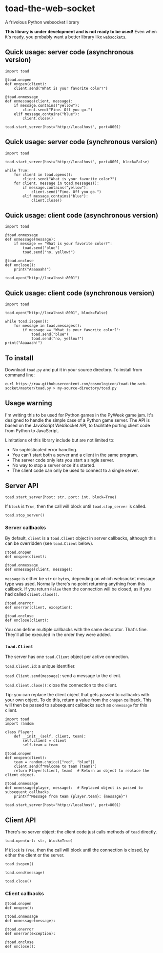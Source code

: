 # toad-the-web-socket
A frivolous Python websocket library

**This library is under development and is not ready to be used!** Even when it's ready, you
probably want a better library like [`websockets`](https://pypi.org/project/websockets/).

## Quick usage: server code (asynchronous version)

	import toad

	@toad.onopen
	def onopen(client):
		client.send("What is your favorite color?")

	@toad.onmessage
	def onmessage(client, message):
		if message.contains("yellow"):
			client.send("Fine. Off you go.")
		elif message.contains("blue"):
			client.close()

	toad.start_server(host="http://localhost", port=8001)

## Quick usage: server code (synchronous version)

	import toad

	toad.start_server(host="http://localhost", port=8001, block=False)

	while True:
		for client in toad.opens():
			client.send("What is your favorite color?")
		for client, message in toad.messages():
			if message.contains("yellow"):
				client.send("Fine. Off you go.")
			elif message.contains("blue"):
				client.close()

## Quick usage: client code (asynchronous version)

	import toad

	@toad.onmessage
	def onmessage(message):
		if message == "What is your favorite color?":
			toad.send("blue")
			toad.send("no, yellow!")

	@toad.onclose
	def onclose():
		print("Aaaaaah!")

	toad.open("http://localhost:8001")

## Quick usage: client code (synchronous version)

	import toad

	toad.open("http://localhost:8001", block=False)

	while toad.isopen():
		for message in toad.messages():
			if message == "What is your favorite color?":
				toad.send("blue")
				toad.send("no, yellow!")
	print("Aaaaaah!")

## To install

Download `toad.py` and put it in your source directory. To install from command line:

	curl https://raw.githubusercontent.com/cosmologicon/toad-the-web-socket/master/toad.py > my-source-directory/toad.py

## Usage warning

I'm writing this to be used for Python games in the PyWeek game jam. It's designed to handle the
simple case of a Python game server. The API is based on the JavaScript WebSocket API, to
facilitate porting client code from Python to JavaScript.

Limitations of this library include but are not limited to:

* No sophisticated error handling.
* You can't start both a server and a client in the same program.
* The server code only lets you start a single server.
* No way to stop a server once it's started.
* The client code can only be used to connect to a single server.

## Server API

	toad.start_server(host: str, port: int, block=True)

If `block` is `True`, then the call will block until `toad.stop_server` is called.

	toad.stop_server()

### Server callbacks

By default, `client` is a `toad.Client` object in server callbacks, although this can be overridden
(see `toad.Client` below).

	@toad.onopen
	def onopen(client):

	@toad.onmessage
	def onmessage(client, message):

`message` is either be `str` or `bytes`, depending on which websocket message type was used.
Normally there's no point returning anything from this callback. If you return `False` then the
connection will be closed, as if you had called `client.close()`.

	@toad.onerror
	def onerror(client, exception):
	
	@toad.onclose
	def onclose(client):

You can define multiple callbacks with the same decorator. That's fine. They'll all be executed in
the order they were added.

### `toad.Client`

The server has one `toad.Client` object per active connection.

`toad.Client.id`: a unique identifier.

`toad.Client.send(message)`: send a message to the client.

`toad.Client.close()`: close the connection to the client.

Tip: you can replace the client object that gets passed to callbacks with your own object. To do
this, return a value from the `onopen` callback. This will then be passed to subsequent callbacks
such as `onmessage` for this client.

	import toad
	import random

	class Player:
		def __init__(self, client, team):
			self.client = client
			self.team = team

	@toad.onopen
	def onopen(client):
		team = random.choice(["red", "blue"])
		client.send(f"Welcome to team {team}")
		return Player(client, team)  # Return an object to replace the client object.
	
	@toad.onmessage
	def onmessage(player, message):  # Replaced object is passed to subsequent callbacks.
		print(f"Message from team {player.team}: {message}")

	toad.start_server(host="http://localhost", port=8001)

## Client API

There's no server object: the client code just calls methods of `toad` directly.

	toad.open(url: str, block=True)

If `block` is `True`, then the call will block until the connection is closed, by either the client
or the server.

	toad.isopen()

	toad.send(message)

	toad.close()

### Client callbacks

	@toad.onopen
	def onopen():

	@toad.onmessage
	def onmessage(message):
	
	@toad.onerror
	def onerror(exception):
	
	@toad.onclose
	def onclose():

